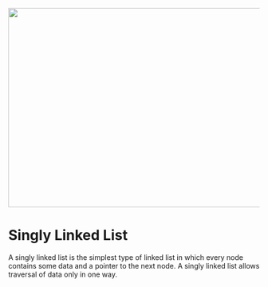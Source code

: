 <img width="850" height="400" src="https://www.google.com/url?sa=i&url=https%3A%2F%2Fwww.scaler.com%2Ftopics%2Flinked-list%2F&psig=AOvVaw20o1UPCTX58AiVnH-ZUJny&ust=1706696610834000&source=images&cd=vfe&opi=89978449&ved=0CBIQjRxqFwoTCOD7_rvyhIQDFQAAAAAdAAAAABAT"> <br>

# Singly Linked List
A singly linked list is the simplest type of linked list in which every node contains some data and a pointer to the next node. A singly linked list
allows traversal of data only in one way.

